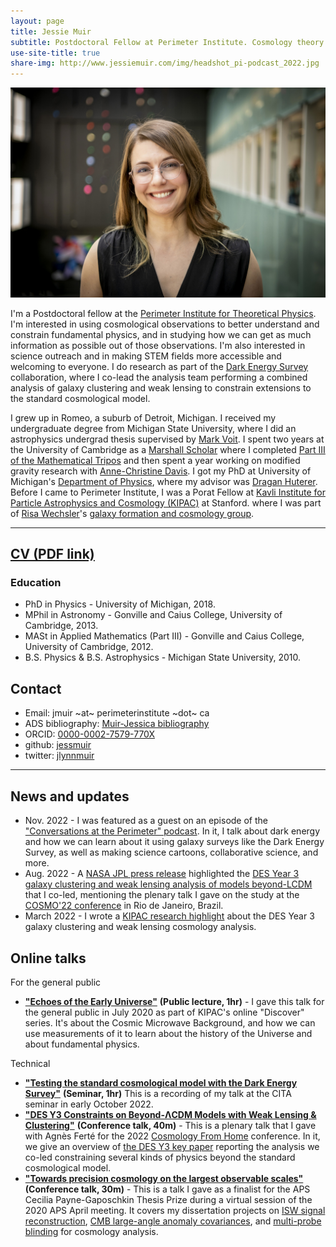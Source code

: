 ```yaml
---
layout: page
title: Jessie Muir
subtitle: Postdoctoral Fellow at Perimeter Institute. Cosmology theory and data analysis to learn about fundamental physics.
use-site-title: true
share-img: http://www.jessiemuir.com/img/headshot_pi-podcast_2022.jpg
---
```

![](/img/headshot_pi-podcast_2022.jpg "Portrait of Jessie taken at Perimeter Institute in spring 2022.")

I'm a Postdoctoral fellow at the [Perimeter Institute for Theoretical Physics](https://perimeterinstitute.ca/). I'm interested in using cosmological observations to better understand and constrain fundamental physics, and in studying how we can get as much information as possible out of those observations. I'm also interested in science outreach and in making STEM fields more accessible and welcoming to everyone. I do research as part of the [Dark Energy Survey](https://www.darkenergysurvey.org/) collaboration, where I co-lead the analysis team performing a combined analysis of galaxy clustering and weak lensing to constrain extensions to the standard cosmological model.

I grew up in Romeo, a suburb of Detroit, Michigan.  I received my undergraduate degree from Michigan State University, where I did an astrophysics undergrad thesis supervised by [Mark Voit](https://web.pa.msu.edu/people/voit/Mark.html). I spent two years at the University of Cambridge as a [Marshall Scholar](http://www.marshallscholarship.org/) where I completed [Part III of the Mathematical Tripos](https://www.maths.cam.ac.uk/postgrad/part-iii/prospective.html) and then spent a year working on modified gravity research with [Anne-Christine Davis](cam.ac.uk/people/a.c.davis/).  I got my PhD at University of Michigan's [Department of Physics](https://lsa.umich.edu/physics), where my advisor was [Dragan Huterer](http://www-personal.umich.edu/~huterer/). Before I came to Perimeter Institute, I was a Porat Fellow at [Kavli Institute for Particle Astrophysics and Cosmology (KIPAC)](https://kipac.stanford.edu/) at Stanford. where I was part of [Risa Wechsler](https://www.risawechsler.com/)'s [galaxy formation and cosmology group](https://www.risawechsler.com/gfc-group.html).


---
## [CV (PDF link)](Muir-CV-oct2022.pdf)

### Education

* PhD in Physics - University of Michigan, 2018.
* MPhil in Astronomy - Gonville and Caius College, University of Cambridge, 2013.
* MASt in Applied Mathematics (Part III) - Gonville and Caius College, University of Cambridge, 2012.
* B.S. Physics & B.S. Astrophysics - Michigan State University, 2010.

## Contact

* Email: jmuir ~at~ perimeterinstitute ~dot~ ca
* ADS bibliography: [Muir-Jessica bibliography](https://ui.adsabs.harvard.edu/public-libraries/6-hOYpXQQ_2TVE--3e5bhA)
* ORCID: [0000-0002-7579-770X](http://orcid.org/0000-0002-7579-770X)
* github: [jessmuir](https://github.com/jessmuir)
* twitter: [jlynnmuir](https://twitter.com/jlynnmuir)

---
## News and updates

* Nov. 2022 -  I was  featured as a guest on an episode of the ["Conversations at the Perimeter" podcast](https://www.podbean.com/ew/pb-cuwuz-1301c33).  In it, I talk about dark energy and how we can learn about it using galaxy surveys like the Dark Energy Survey, as well as making science cartoons, collaborative science, and more.
* Aug. 2022 - A [NASA JPL press release](https://www.jpl.nasa.gov/news/nasa-scientists-help-probe-dark-energy-by-tes) highlighted the [DES Year 3 galaxy clustering and weak lensing analysis of models beyond-LCDM](https://arxiv.org/abs/2207.05766) that I co-led, mentioning the plenary talk I gave on the study at the [COSMO'22 conference](https://indico.cern.ch/event/886404/) in Rio de Janeiro, Brazil.
* March 2022 - I wrote a [KIPAC research highlight](https://kipac.stanford.edu/highlights/confronting-models-des-year-3-data-or-how-did-we-get-here-and-whats-next) about the DES Year 3 galaxy clustering and weak lensing cosmology analysis. 

## Online talks

For the general public
* [**"Echoes of the Early Universe"**](https://www.youtube.com/watch?v=FDKzkWo0ucQ) **(Public lecture, 1hr)** -  I gave this talk for the general public in July 2020 as part of KIPAC's online "Discover" series. It's about the  Cosmic Microwave Background, and how we can use measurements of it to learn about the history of the Universe and about fundamental physics.

Technical
* [**"Testing the standard cosmological model with the Dark Energy Survey"**](https://www.youtube.com/watch?v=SeVaV2DD7xo&ab_channel=CITAPresentations) **(Seminar, 1hr)** This is a recording of my talk at the CITA seminar in early October 2022. 
* [**"DES Y3 Constraints on Beyond-ΛCDM Models with Weak Lensing & Clustering"**](https://www.youtube.com/watch?v=Bsf5RTo1bxc&ab_channel=CosmologyfromHome) **(Conference talk, 40m)** - This is a plenary talk that I gave with Agnès Ferté for the 2022 [Cosmology From Home](https://www.cosmologyfromhome.com/) conference. In it, we give an overview of [the DES Y3 key paper](https://arxiv.org/abs/2207.05766) reporting the analysis we co-led constraining several kinds of physics beyond the standard cosmological model. 
* [**"Towards precision cosmology on the largest observable scales"**](http://meetings.aps.org/Meeting/APR20/Session/C03.3) **(Conference talk, 30m)** - This is a talk I gave as a finalist for the APS Cecilia Payne-Gaposchkin Thesis Prize  during a virtual session of the 2020 APS April meeting. It covers my dissertation projects  on [ISW signal reconstruction](https://arxiv.org/abs/1603.06586), [CMB large-angle anomaly covariances](https://arxiv.org/abs/1806.02354), and  [multi-probe blinding](https://arxiv.org/abs/1911.05929) for cosmology analysis.
